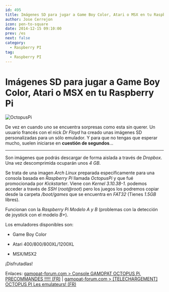 ```yaml
---
id: 495
title: Imágenes SD para jugar a Game Boy Color, Atari o MSX en tu Raspberry Pi
author: Jose Cerrejon
icon: pen-to-square
date: 2014-12-15 09:10:00
prev: /es
next: false
category:
  - Raspberry PI
tag:
  - Raspberry PI
---
```


# Imágenes SD para jugar a Game Boy Color, Atari o MSX en tu Raspberry Pi

![OctopusPi](/images/2014/12/octopu10.png)

De vez en cuando uno se encuentra sorpresas como esta sin querer. Un usuario francés con el nick *Dr Floyd* ha creado unas imágenes SD personalizadas para un sólo emulador. Y para que no tengas que esperar mucho, suelen iniciarse en **cuestión de segundos**...

- - -
Son imágenes que podrás descargar de forma aislada a través de *Dropbox*. Una vez descomprimida ocuparán unos *4 GB*.

Se trata de una imagen *Arch Linux* preparada específicamente para una consola basada en *Raspberry Pi* llamada *OctopusPi* y que fué promocionada por *Kickstarter*. Viene con *Kernel 3.10.38-1*. podemos acceder a través de *SSH* (*root@root*) pero los juegos los podremos copiar desde la carpeta */boot/games* que se encuentra en *FAT32* (Tienes *1.5GB* libres).

Funcionan con la *Raspberry Pi Modelo A y B* (problemas con la detección de joystick con el modelo *B+*).

Los emuladores disponibles son:

* Game Boy Color

* Atari 400/800/800XL/1200XL

* MSX/MSX2


¡Disfrutadlas!

Enlaces: [gamopat-forum.com > Console GAMOPAT OCTOPUS Pi, PRECOMMANDES !!!!! (FR)](http://www.gamopat-forum.com/t71701-console-gamopat-octopus-pi-precommandes) | [gamopat-forum.com > [TELECHARGEMENT] OCTOPUS PI Les emulateurs! (FR)](http://www.gamopat-forum.com/t74221-telechargement-octopus-pi-les-emulateurs)